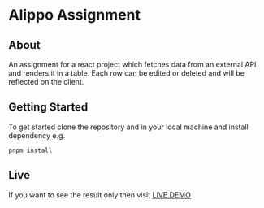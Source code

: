 # Alippo Assignment

## About

An assignment for a react project which fetches data from an external API and renders it in a table. Each row can be edited or deleted and will be reflected on the client.


## Getting Started

To get started clone the repository and in your local machine and install dependency
e.g.
```node
pnpm install
```
 ## Live
If you want to see the result only then visit [LIVE DEMO](https://alippo-assignment.vercel.app/)
